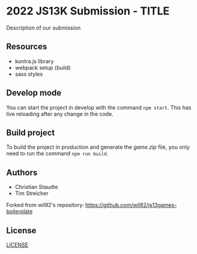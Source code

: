# 2022 JS13K Submission - TITLE

Description of our submission

## Resources

- kontra.js library
- webpack setup (build)
- sass styles

## Develop mode

You can start the project in develop with the command `npm start`. This has live reloading after any change in the code.

## Build project

To build the project in production and generate the *game.zip* file, you only need to run the command `npm run build`.

## Authors

- Christian Staudte
- Tim Streicher

Forked from wil92's repository: https://github.com/wil92/js13games-boilerplate

## License

[LICENSE](./LICENSE.md)
